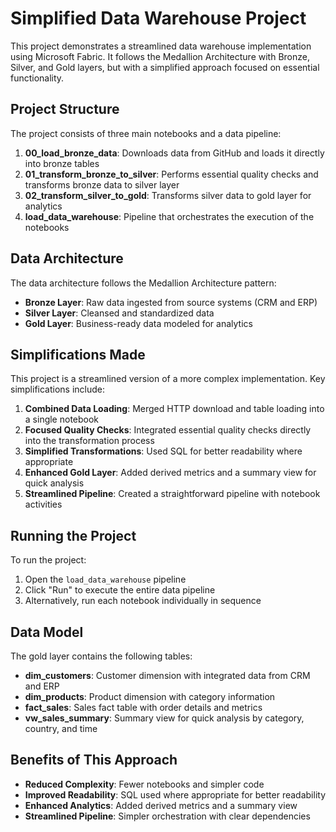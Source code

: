 # Simplified Data Warehouse Project

This project demonstrates a streamlined data warehouse implementation using Microsoft Fabric. It follows the Medallion Architecture with Bronze, Silver, and Gold layers, but with a simplified approach focused on essential functionality.

## Project Structure

The project consists of three main notebooks and a data pipeline:

1. **00_load_bronze_data**: Downloads data from GitHub and loads it directly into bronze tables
2. **01_transform_bronze_to_silver**: Performs essential quality checks and transforms bronze data to silver layer
3. **02_transform_silver_to_gold**: Transforms silver data to gold layer for analytics
4. **load_data_warehouse**: Pipeline that orchestrates the execution of the notebooks

## Data Architecture

The data architecture follows the Medallion Architecture pattern:

- **Bronze Layer**: Raw data ingested from source systems (CRM and ERP)
- **Silver Layer**: Cleansed and standardized data
- **Gold Layer**: Business-ready data modeled for analytics

## Simplifications Made

This project is a streamlined version of a more complex implementation. Key simplifications include:

1. **Combined Data Loading**: Merged HTTP download and table loading into a single notebook
2. **Focused Quality Checks**: Integrated essential quality checks directly into the transformation process
3. **Simplified Transformations**: Used SQL for better readability where appropriate
4. **Enhanced Gold Layer**: Added derived metrics and a summary view for quick analysis
5. **Streamlined Pipeline**: Created a straightforward pipeline with notebook activities

## Running the Project

To run the project:

1. Open the `load_data_warehouse` pipeline
2. Click "Run" to execute the entire data pipeline
3. Alternatively, run each notebook individually in sequence

## Data Model

The gold layer contains the following tables:

- **dim_customers**: Customer dimension with integrated data from CRM and ERP
- **dim_products**: Product dimension with category information
- **fact_sales**: Sales fact table with order details and metrics
- **vw_sales_summary**: Summary view for quick analysis by category, country, and time

## Benefits of This Approach

- **Reduced Complexity**: Fewer notebooks and simpler code
- **Improved Readability**: SQL used where appropriate for better readability
- **Enhanced Analytics**: Added derived metrics and a summary view
- **Streamlined Pipeline**: Simpler orchestration with clear dependencies
